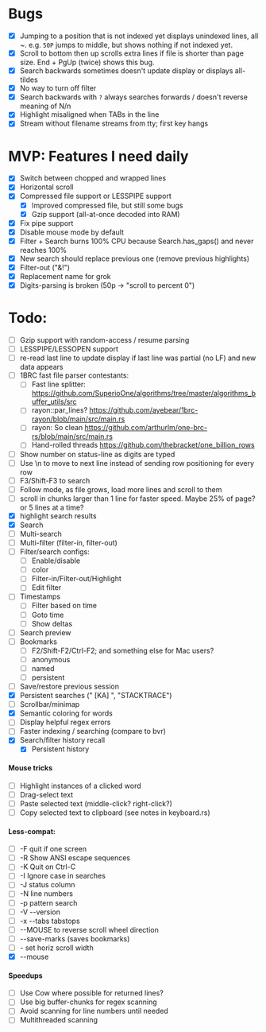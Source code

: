 # Bugs
- [x] Jumping to a position that is not indexed yet displays unindexed lines, all ~.  e.g. `50P` jumps to middle, but shows nothing if not indexed yet.
- [x] Scroll to bottom then up scrolls extra lines if file is shorter than page size.  End + PgUp (twice) shows this bug.
- [x] Search backwards sometimes doesn't update display or displays all-tildes
- [x] No way to turn off filter
- [x] Search backwards with `?` always searches forwards / doesn't reverse meaning of N/n
- [x] Highlight misaligned when TABs in the line
- [x] Stream without filename streams from tty; first key hangs

# MVP: Features I need daily
- [x] Switch between chopped and wrapped lines
- [x] Horizontal scroll
- [x] Compressed file support or LESSPIPE support
  - [x] Improved compressed file, but still some bugs
  - [x] Gzip support (all-at-once decoded into RAM)
- [x] Fix pipe support
- [x] Disable mouse mode by default
- [x] Filter + Search burns 100% CPU because Search.has_gaps() and never reaches 100%
- [x] New search should replace previous one (remove previous highlights)
- [x] Filter-out  ("&!")
- [x] Replacement name for grok
- [x] Digits-parsing is broken (50p -> "scroll to percent 0")

# Todo:
- [ ] Gzip support with random-access / resume parsing
- [ ] LESSPIPE/LESSOPEN support
- [ ] re-read last line to update display if last line was partial (no LF) and new data appears
- [ ] 1BRC fast file parser contestants:
  - [ ] Fast line splitter: https://github.com/SuperioOne/algorithms/tree/master/algorithms_buffer_utils/src
  - [ ] rayon::par_lines?  https://github.com/ayebear/1brc-rayon/blob/main/src/main.rs
  - [ ] rayon: So clean  https://github.com/arthurlm/one-brc-rs/blob/main/src/main.rs
  - [ ] Hand-rolled threads  https://github.com/thebracket/one_billion_rows
- [ ] Show number on status-line as digits are typed
- [ ] Use \n to move to next line instead of sending row positioning for every row
- [ ] F3/Shift-F3 to search
- [ ] Follow mode, as file grows, load more lines and scroll to them
- [ ] scroll in chunks larger than 1 line for faster speed.  Maybe 25% of page?  or 5 lines at a time?
- [x] highlight search results
- [x] Search
- [ ] Multi-search
- [ ] Multi-filter (filter-in, filter-out)
- [ ] Filter/search configs:
  - [ ] Enable/disable
  - [ ] color
  - [ ] Filter-in/Filter-out/Highlight
  - [ ] Edit filter
- [ ] Timestamps
  - [ ] Filter based on time
  - [ ] Goto time
  - [ ] Show deltas
- [ ] Search preview
- [ ] Bookmarks
  - [ ] F2/Shift-F2/Ctrl-F2;  and something else for Mac users?
  - [ ] anonymous
  - [ ] named
  - [ ] persistent
- [ ] Save/restore previous session
- [x] Persistent searches (" [KA] ", "STACKTRACE")
- [ ] Scrollbar/minimap
- [x] Semantic coloring for words
- [ ] Display helpful regex errors
- [ ] Faster indexing / searching (compare to bvr)
- [x] Search/filter history recall
  - [x] Persistent history
#### Mouse tricks
  - [ ] Highlight instances of a clicked word
  - [ ] Drag-select text
  - [ ] Paste selected text (middle-click? right-click?)
  - [ ] Copy selected text to clipboard (see notes in keyboard.rs)

#### Less-compat:
- [ ] -F quit if one screen
- [ ] -R Show ANSI escape sequences
- [ ] -K Quit on Ctrl-C
- [ ] -I Ignore case in searches
- [ ] -J status column
- [ ] -N line numbers
- [ ] -p pattern search
- [ ] -V --version
- [ ] -x --tabs tabstops
- [ ] --MOUSE to reverse scroll wheel direction
- [ ] --save-marks (saves bookmarks)
- [ ] -<number> set horiz scroll width
- [x] --mouse

#### Speedups
  - [ ] Use Cow<String> where possible for returned lines?
  - [ ] Use big buffer-chunks for regex scanning
  - [ ] Avoid scanning for line numbers until needed
  - [ ] Multithreaded scanning
